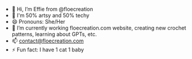 - 👋 Hi, I’m Effie from @floecreation
- 👀 I'm 50% artsy and 50% techy
- 😄 Pronouns: She/Her
- 🌱 I’m currently working floecreation.com website, creating new crochet patterns, learning about GPTs, etc.
- 📫 contact@floecreation.com
- ⚡ Fun fact: I have 1 cat 1 baby

<!---
floecreation/floecreation is a ✨ special ✨ repository because its `README.md` (this file) appears on your GitHub profile.
You can click the Preview link to take a look at your changes.
--->

